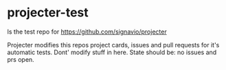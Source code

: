 # projecter-test
Is the test repo for https://github.com/signavio/projecter


Projecter modifies this repos project cards, issues and pull requests for it's automatic tests. Dont' modify stuff in here.
State should be: no issues and prs open. 
